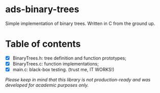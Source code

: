 # ads-binary-trees
Simple implementation of binary trees. Written in C from the ground up.

# Table of contents
- [x] BinaryTrees.h: tree definition and function prototypes;
- [x] BinaryTrees.c: function implementations;
- [x] main.c: black-box testing. (trust me, IT WORKS!)

*Please keep in mind that this library is not production-ready and was developed for academic purposes only.*
